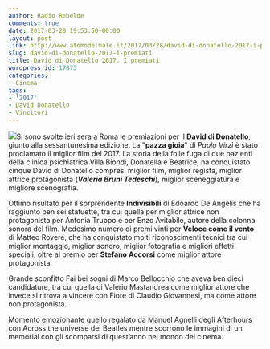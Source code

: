 ```yaml
---
author: Radio Rebelde
comments: true
date: 2017-03-28 19:53:50+00:00
layout: post
link: http://www.atomodelmale.it/2017/03/28/david-di-donatello-2017-i-premiati/
slug: david-di-donatello-2017-i-premiati
title: David di Donatello 2017. I premiati
wordpress_id: 17873
categories:
- Cinema
tags:
- '2017'
- David Donatello
- Vincitori
---
```


![](http://www.atomodelmale.it/wp-content/uploads/2017/03/http-www.rockol.it-img-foto-upload-image008-300x225.png)Si sono svolte ieri sera a Roma le premiazioni per il **David di Donatello**, giunto alla sessantunesima edizione.
La "**pazza gioia**" di _Paolo Virzì_ è stato proclamato il miglior film del 2017. La storia della folle fuga di due pazienti della clinica psichiatrica Villa Biondi, Donatella e Beatrice, ha conquistato cinque David di Donatello compresi miglior film, miglior regista, miglior attrice protagonista (_**Valeria Bruni Tedeschi**_), miglior sceneggiatura e migliore scenografia.

Ottimo risultato per il sorprendente **Indivisibili** di Edoardo De Angelis che ha raggiunto ben sei statuette, tra cui quella per miglior attrice non protagonista per Antonia Truppo e per Enzo Avitabile, autore della colonna sonora del film. Medesimo numero di premi vinti per **Veloce come il vento** di Matteo Rovere, che ha conquistato molti riconoscimenti tecnici tra cui miglior montaggio, miglior sonoro, miglior fotografia e migliori effetti speciali, oltre al premio per **Stefano Accorsi** come miglior attore protagonista.



Grande sconfitto Fai bei sogni di Marco Bellocchio che aveva ben dieci candidature, tra cui quella di Valerio Mastandrea come miglior attore che invece si ritrova a vincere con Fiore di Claudio Giovannesi, ma come attore non protagonista.

Momento emozionante quello regalato da Manuel Agnelli degli Afterhours con Across the universe dei Beatles mentre scorrono le immagini di un memorial con gli scomparsi di quest’anno nel mondo del cinema.
